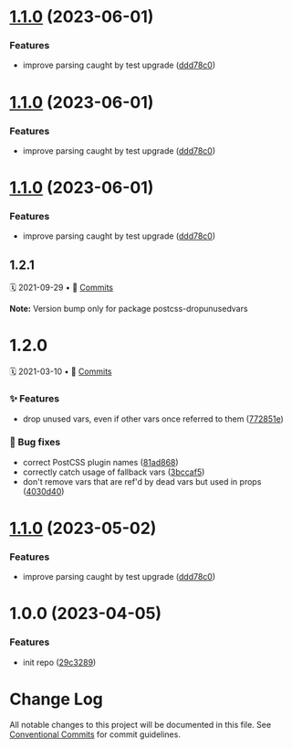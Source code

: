 # [1.1.0](https://github.com/castastrophe/postcss-dropunusedvars/compare/v1.0.0...v1.1.0) (2023-06-01)


### Features

* improve parsing caught by test upgrade ([ddd78c0](https://github.com/castastrophe/postcss-dropunusedvars/commit/ddd78c032a67c85560c65b2753515f33dc220404))

# [1.1.0](https://github.com/castastrophe/postcss-dropunusedvars/compare/v1.0.0...v1.1.0) (2023-06-01)


### Features

* improve parsing caught by test upgrade ([ddd78c0](https://github.com/castastrophe/postcss-dropunusedvars/commit/ddd78c032a67c85560c65b2753515f33dc220404))

# [1.1.0](https://github.com/castastrophe/postcss-dropunusedvars/compare/v1.0.0...v1.1.0) (2023-06-01)


### Features

* improve parsing caught by test upgrade ([ddd78c0](https://github.com/castastrophe/postcss-dropunusedvars/commit/ddd78c032a67c85560c65b2753515f33dc220404))

<a name="1.2.1"></a>

## 1.2.1

🗓 2021-09-29 • 📝 [Commits](https://github.com/adobe/spectrum-css/compare/postcss-dropunusedvars@1.2.1-alpha.0...postcss-dropunusedvars@1.2.1)

**Note:** Version bump only for package postcss-dropunusedvars

<a name="1.2.0"></a>

# 1.2.0

🗓 2021-03-10 • 📝 [Commits](https://github.com/adobe/spectrum-css/compare/postcss-dropunusedvars@1.1.0...postcss-dropunusedvars@1.2.0)

### ✨ Features

- drop unused vars, even if other vars once referred to them ([772851e](https://github.com/adobe/spectrum-css/commit/772851e))

### 🐛 Bug fixes

- correct PostCSS plugin names ([81ad868](https://github.com/adobe/spectrum-css/commit/81ad868))
- correctly catch usage of fallback vars ([3bccaf5](https://github.com/adobe/spectrum-css/commit/3bccaf5))
- don't remove vars that are ref'd by dead vars but used in props ([4030d40](https://github.com/adobe/spectrum-css/commit/4030d40))

<a name="1.1.0"></a>

# [1.1.0](https://github.com/castastrophe/postcss-dropunusedvars/compare/v1.0.0...v1.1.0) (2023-05-02)

### Features

- improve parsing caught by test upgrade ([ddd78c0](https://github.com/castastrophe/postcss-dropunusedvars/commit/ddd78c032a67c85560c65b2753515f33dc220404))

<a name="1.0.0"></a>

# 1.0.0 (2023-04-05)

### Features

- init repo ([29c3289](https://github.com/castastrophe/postcss-dropunusedvars/commit/29c3289a4d3bccfac412e62e015c0b8587fb0c45))

# Change Log

All notable changes to this project will be documented in this file.
See [Conventional Commits](https://conventionalcommits.org) for commit guidelines.
